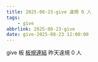 ```yaml
---
title: 2025-08-23-give 違規 0 人
tags:
    - give
abbrlink: 2025-08-23-give
date: give-2025-08-23 12:00:00
---
```

give 板 [板規連結](https://www.ptt.cc/bbs/give/M.1612495900.A.C32.html)
昨天違規 0 人
